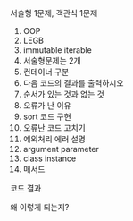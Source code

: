서술형 1문제, 객관식 1문제

1. OOP
2. LEGB
3. immutable iterable
4. 서술형문제는 2개
5. 컨테이너 구분
6. 다음 코드의 결과를 출력하시오
7. 순서가 있는 것과 없는 것
8. 오류가 난 이유
9. sort 코드 구현
10. 오류난 코드 고치기
11. 예외처리 에러 설명
12. argument parameter
13. class instance
14. 매서드



코드 결과 

왜 이렇게 되는지?

